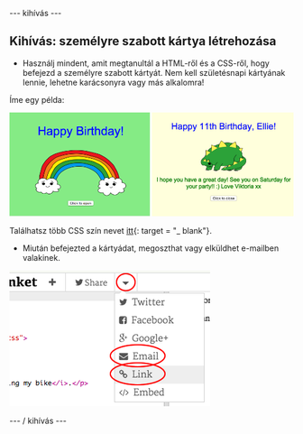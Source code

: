 \--- kihívás \---

## Kihívás: személyre szabott kártya létrehozása

+ Használj mindent, amit megtanultál a HTML-ről és a CSS-ről, hogy befejezd a személyre szabott kártyát. Nem kell születésnapi kártyának lennie, lehetne karácsonyra vagy más alkalomra!

Íme egy példa:

![screenshot](images/birthday-final.png)

Találhatsz több CSS szín nevet [itt](http://jumpto.cc/colours){: target = "_ blank"}.

+ Miután befejezted a kártyádat, megoszthat vagy elküldhet e-mailben valakinek.

![screenshot](images/birthday-share.png)

\--- / kihívás \---